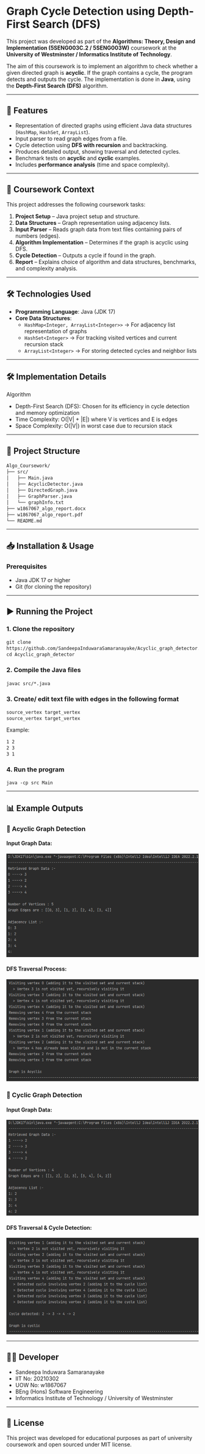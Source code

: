 # Graph Cycle Detection using Depth-First Search (DFS)

This project was developed as part of the **Algorithms: Theory, Design and Implementation (5SENG003C.2 / 5SENG003W)** coursework at the **University of Westminster / Informatics Institute of Technology**.  

The aim of this coursework is to implement an algorithm to check whether a given directed graph is **acyclic**. If the graph contains a cycle, the program detects and outputs the cycle. The implementation is done in **Java**, using the **Depth-First Search (DFS)** algorithm.

---

## 📌 Features
- Representation of directed graphs using efficient Java data structures (`HashMap`, `HashSet`, `ArrayList`).
- Input parser to read graph edges from a file.
- Cycle detection using **DFS with recursion** and backtracking.
- Produces detailed output, showing traversal and detected cycles.
- Benchmark tests on **acyclic** and **cyclic** examples.
- Includes **performance analysis** (time and space complexity).

---

## 📖 Coursework Context
This project addresses the following coursework tasks:

1. **Project Setup** – Java project setup and structure.  
2. **Data Structures** – Graph representation using adjacency lists.  
3. **Input Parser** – Reads graph data from text files containing pairs of numbers (edges).  
4. **Algorithm Implementation** – Determines if the graph is acyclic using DFS.  
5. **Cycle Detection** – Outputs a cycle if found in the graph.  
6. **Report** – Explains choice of algorithm and data structures, benchmarks, and complexity analysis.  

---

## 🛠️ Technologies Used
- **Programming Language**: Java (JDK 17)
- **Core Data Structures**:
  - `HashMap<Integer, ArrayList<Integer>>` → For adjacency list representation of graphs
  - `HashSet<Integer>` → For tracking visited vertices and current recursion stack
  - `ArrayList<Integer>` → For storing detected cycles and neighbor lists
 
---

## 🛠️ Implementation Details

Algorithm
- Depth-First Search (DFS): Chosen for its efficiency in cycle detection and memory optimization
- Time Complexity: O(|V| + |E|) where V is vertices and E is edges
- Space Complexity: O(|V|) in worst case due to recursion stack

---

## 📂 Project Structure
```
Algo_Coursework/ 
├── src/ 
│   ├── Main.java 
│   ├── AcyclicDetector.java 
│   ├── DirectedGraph.java 
│   ├── GraphParser.java 
│   └── graphInfo.txt 
├── w1867067_algo_report.docx 
├── w1867067_algo_report.pdf 
└── README.md 
```
---

## 📥 Installation & Usage

### Prerequisites
- Java JDK 17 or higher
- Git (for cloning the repository)

---

## ▶️ Running the Project

### 1. Clone the repository
```
git clone https://github.com/SandeepaInduwaraSamaranayake/Acyclic_graph_detector.git
cd Acyclic_graph_detector
```

### 2. Compile the Java files
```
javac src/*.java
```

### 3. Create/ edit text file with edges in the following format
```
source_vertex target_vertex
source_vertex target_vertex
```
Example:
```
1 2
2 3
3 1
```

### 4. Run the program
```
java -cp src Main
```

---
## 📊 Example Outputs

### 🔄 Acyclic Graph Detection

#### Input Graph Data:
![Input Graph Data](https://github.com/SandeepaInduwaraSamaranayake/Acyclic_graph_detector/blob/main/screenshots/1.PNG)

#### DFS Traversal Process:
![DFS Traversal Process](https://github.com/SandeepaInduwaraSamaranayake/Acyclic_graph_detector/blob/main/screenshots/2.PNG)

### 🔁 Cyclic Graph Detection

#### Input Graph Data:
![Input Graph Data](https://github.com/SandeepaInduwaraSamaranayake/Acyclic_graph_detector/blob/main/screenshots/3.PNG)

#### DFS Traversal & Cycle Detection:
![DFS Traversal & Cycle Detection](https://github.com/SandeepaInduwaraSamaranayake/Acyclic_graph_detector/blob/main/screenshots/4.PNG)

---

## 👨‍💻 Developer
- Sandeepa Induwara Samaranayake
- IIT No: 20210302
- UOW No: w1867067
- BEng (Hons) Software Engineering
- Informatics Institute of Technology / University of Westminster
---

## 📄 License
This project was developed for educational purposes as part of university coursework and open sourced under MIT license.
